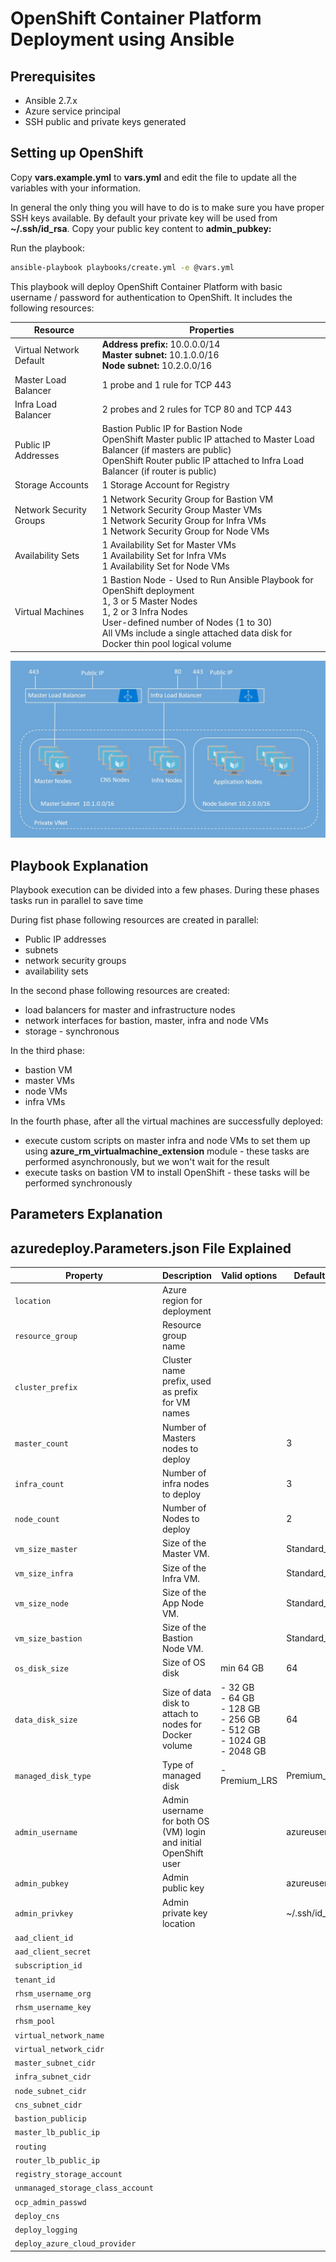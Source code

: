# OpenShift Container Platform Deployment using Ansible

## Prerequisites

- Ansible 2.7.x
- Azure service principal
- SSH public and private keys generated

## Setting up OpenShift

Copy **vars.example.yml** to **vars.yml** and edit the file to update all the variables with your information.

In general the only thing you will have to do is to make sure you have proper SSH keys available. By default your private key will be used from **~/.ssh/id_rsa**. Copy your public key content to **admin_pubkey:**


Run the playbook:

```bash
ansible-playbook playbooks/create.yml -e @vars.yml
```
This playbook will deploy OpenShift Container Platform with basic username / password for authentication to OpenShift. It includes the following resources:

|Resource           	|Properties                                                                                                                          |
|-----------------------|------------------------------------------------------------------------------------------------------------------------------------|
|Virtual Network <br />Default  		|**Address prefix:** 10.0.0.0/14<br />**Master subnet:** 10.1.0.0/16<br />**Node subnet:** 10.2.0.0/16                      |
|Master Load Balancer	|1 probe and 1 rule for TCP 443                                       |
|Infra Load Balancer	|2 probes and 2 rules for TCP 80 and TCP 443									                                           |
|Public IP Addresses	|Bastion Public IP for Bastion Node<br />OpenShift Master public IP attached to Master Load Balancer (if masters are public)<br />OpenShift Router public IP attached to Infra Load Balancer (if router is public)           |
|Storage Accounts|1 Storage Account for Registry|
|Network Security Groups|1 Network Security Group for Bastion VM<br />1 Network Security Group Master VMs<br />1 Network Security Group for Infra VMs<br />1 Network Security Group for Node VMs |
|Availability Sets      |1 Availability Set for Master VMs<br />1 Availability Set for Infra VMs<br />1 Availability Set for Node VMs  |
|Virtual Machines   	|1 Bastion Node - Used to Run Ansible Playbook for OpenShift deployment<br />1, 3 or 5 Master Nodes<br />1, 2 or 3 Infra Nodes<br />User-defined number of Nodes (1 to 30)<br />All VMs include a single attached data disk for Docker thin pool logical volume|

![Cluster Diagram](../images/openshiftdiagram.jpg)


## Playbook Explanation

Playbook execution can be divided into a few phases. During these phases tasks run in parallel to save time

During fist phase following resources are created in parallel:
- Public IP addresses
- subnets
- network security groups
- availability sets

In the second phase following resources are created:
- load balancers for master and infrastructure nodes
- network interfaces for bastion, master, infra and node VMs
- storage - synchronous

In the third phase:
- bastion VM
- master VMs
- node VMs
- infra VMs

In the fourth phase, after all the virtual machines are successfully deployed:
- execute custom scripts on master infra and node VMs to set them up using **azure_rm_virtualmachine_extension** module - these tasks are performed asynchronously, but we won't wait for the result
- execute tasks on bastion VM to install OpenShift - these tasks will be performed synchronously


## Parameters Explanation

## azuredeploy.Parameters.json File Explained
| Property                          | Description                                                                                                                                                                                                                                                                                                                                          | Valid options                                                                        | Default value |
|-----------------------------------|------------------------------------------------------------------------------------------------------------------------------------------------------------------------------------------------------------------------------------------------------------------------------------------------------------------------------------------------------|--------------------------------------------------------------------------------------|---------------|
|`location`|Azure region for deployment|||
|`resource_group`|Resource group name|||
|`cluster_prefix`|Cluster name prefix, used as prefix for VM names|||
|`master_count`|Number of Masters nodes to deploy||3|
|`infra_count`|Number of infra nodes to deploy||3|
|`node_count`| Number of Nodes to deploy||2|
|`vm_size_master`|Size of the Master VM.||Standard_D2s_v3|
|`vm_size_infra`|Size of the Infra VM.||Standard_D4s_v3|
|`vm_size_node`|Size of the App Node VM.|| Standard_D2s_v3|
|`vm_size_bastion`|Size of the Bastion Node VM.||Standard_D2s_v3|
|`os_disk_size`|Size of OS disk|min 64 GB|64|
|`data_disk_size`|Size of data disk to attach to nodes for Docker volume|- 32 GB<br>- 64 GB<br>- 128 GB<br>- 256 GB<br>- 512 GB<br>- 1024 GB<br>- 2048 GB|64|
|`managed_disk_type`|Type of managed disk|- Premium_LRS|Premium_LRS|
|`admin_username`| Admin username for both OS (VM) login and initial OpenShift user||azureuser|
|`admin_pubkey`|Admin public key||azureuser|
|`admin_privkey`|Admin private key location||~/.ssh/id_rsa|
|`aad_client_id`||||
|`aad_client_secret`||||
|`subscription_id`||||
|`tenant_id`||||
|`rhsm_username_org`||||
|`rhsm_username_key`||||
|`rhsm_pool`||||
|`virtual_network_name`||||
|`virtual_network_cidr`||||
|`master_subnet_cidr`||||
|`infra_subnet_cidr`||||
|`node_subnet_cidr`||||
|`cns_subnet_cidr`||||
|`bastion_publicip`||||
|`master_lb_public_ip`||||
|`routing`||||
|`router_lb_public_ip`||||
|`registry_storage_account`||||
|`unmanaged_storage_class_account`||||
|`ocp_admin_passwd`||||
|`deploy_cns`||||
|`deploy_logging`||||
|`deploy_azure_cloud_provider`||||

